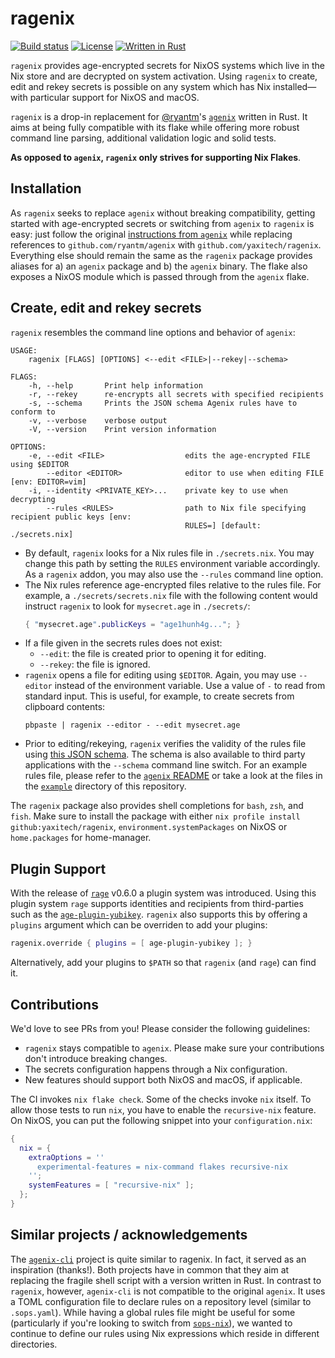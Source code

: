 # ragenix

[![Build status](https://img.shields.io/github/workflow/status/yaxitech/ragenix/CI)](https://github.com/yaxitech/ragenix/actions?query=branch%3Amain)
[![License](https://img.shields.io/github/license/veehaitch/devicecheck-appattest)](http://www.apache.org/licenses/LICENSE-2.0.html)
[![Written in Rust](https://img.shields.io/badge/code-rust-orange)](https://www.rust-lang.org)

`ragenix` provides age-encrypted secrets for NixOS systems which live in the Nix store
and are decrypted on system activation. Using `ragenix` to create, edit and rekey secrets
is possible on any system which has Nix installed—with particular support for NixOS and macOS.

`ragenix` is a drop-in replacement for [@ryantm](https://github.com/ryantm)'s
[`agenix`](https://github.com/ryantm/agenix) written in Rust. It aims at being fully compatible
with its flake while offering more robust command line parsing, additional validation logic
and solid tests.

**As opposed to `agenix`, `ragenix` only strives for supporting Nix Flakes**.

## Installation

As `ragenix` seeks to replace `agenix` without breaking compatibility, getting started with age-encrypted
secrets or switching from `agenix` to `ragenix` is easy: just follow the original [instructions from `agenix`](
https://github.com/ryantm/agenix#installation) while replacing references to
`github.com/ryantm/agenix` with `github.com/yaxitech/ragenix`. Everything else should remain the
same as the `ragenix` package provides aliases for a) an `agenix` package and b) the `agenix` binary.
The flake also exposes a NixOS module which is passed through from the `agenix` flake.

## Create, edit and rekey secrets

`ragenix` resembles the command line options and behavior of `agenix`:

```
USAGE:
    ragenix [FLAGS] [OPTIONS] <--edit <FILE>|--rekey|--schema>

FLAGS:
    -h, --help       Print help information
    -r, --rekey      re-encrypts all secrets with specified recipients
    -s, --schema     Prints the JSON schema Agenix rules have to conform to
    -v, --verbose    verbose output
    -V, --version    Print version information

OPTIONS:
    -e, --edit <FILE>                  edits the age-encrypted FILE using $EDITOR
        --editor <EDITOR>              editor to use when editing FILE [env: EDITOR=vim]
    -i, --identity <PRIVATE_KEY>...    private key to use when decrypting
        --rules <RULES>                path to Nix file specifying recipient public keys [env:
                                       RULES=] [default: ./secrets.nix]
```

* By default, `ragenix` looks for a Nix rules file in `./secrets.nix`. You may change this path by setting the `RULES`
  environment variable accordingly. As a `ragenix` addon, you may also use the `--rules` command line option.
* The Nix rules reference age-encrypted files relative to the rules file. For example, a `./secrets/secrets.nix` file with the
  following content would instruct `ragenix` to look for `mysecret.age` in `./secrets/`: 
  ```nix
  { "mysecret.age".publicKeys = "age1hunh4g..."; }
  ```
* If a file given in the secrets rules does not exist:
  - `--edit`: the file is created prior to opening it for editing.
  - `--rekey`: the file is ignored.
* `ragenix` opens a file for editing using `$EDITOR`. Again, you may use `--editor` instead of the
  environment variable.
  Use a value of `-` to read from standard input. This is useful, for example, to create secrets from clipboard contents:
  ```shell
  pbpaste | ragenix --editor - --edit mysecret.age
  ```
* Prior to editing/rekeying, `ragenix` verifies the validity of the rules file using [this JSON schema](
  ./src/ragenix/agenix.schema.json). The schema is also available to third party applications with
  the `--schema` command line switch. For an example rules file, please refer to the [`agenix` README](
  https://github.com/ryantm/agenix#tutorial) or take a look at the files in the [`example`](./example) directory
  of this repository.

The `ragenix` package also provides shell completions for `bash`, `zsh`, and `fish`. Make sure to install the package with either `nix profile install github:yaxitech/ragenix`, `environment.systemPackages` on NixOS or `home.packages` for home-manager.

## Plugin Support

With the release of [`rage`](https://github.com/str4d/rage) v0.6.0 a plugin system was introduced. Using this plugin system `rage` supports identities and recipients from third-parties such as the [`age-plugin-yubikey`](https://github.com/str4d/age-plugin-yubikey). `ragenix` also supports this by offering a `plugins` argument which can be overriden to add your plugins:

```nix
ragenix.override { plugins = [ age-plugin-yubikey ]; }
```

Alternatively, add your plugins to `$PATH` so that `ragenix` (and `rage`) can find it.

## Contributions

We'd love to see PRs from you! Please consider the following guidelines:

- `ragenix` stays compatible to `agenix`. Please make sure your contributions
  don't introduce breaking changes.
- The secrets configuration happens through a Nix configuration.
- New features should support both NixOS and macOS, if applicable.

The CI invokes `nix flake check`. Some of the checks invoke `nix` itself.
To allow those tests to run `nix`, you have to enable the `recursive-nix` feature.
On NixOS, you can put the following snippet into your `configuration.nix`:

```nix
{
  nix = {
    extraOptions = ''
      experimental-features = nix-command flakes recursive-nix
    '';
    systemFeatures = [ "recursive-nix" ];
  };
}
```

## Similar projects / acknowledgements 

The [`agenix-cli`](https://github.com/cole-h/agenix-cli) project is quite similar to ragenix. In fact, it
served as an inspiration (thanks!). Both projects have in common that they aim
at replacing the fragile shell script with a version written in Rust. In contrast to `ragenix`, however,
`agenix-cli` is not compatible to the original `agenix`. It uses a TOML configuration file to declare rules
on a repository level (similar to `.sops.yaml`). While having a global rules file might be
useful for some (particularly if you're looking to switch from [`sops-nix`](
https://github.com/Mic92/sops-nix)), we wanted to continue to define our rules using Nix expressions which
reside in different directories.
